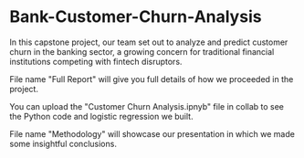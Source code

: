 # Bank-Customer-Churn-Analysis
In this capstone project, our team set out to analyze and predict customer churn in the banking sector, a growing concern for traditional financial institutions competing with fintech disruptors.

File name "Full Report" will give you full details of how we proceeded in the project.

You can upload the "Customer Churn Analysis.ipnyb" file in collab to see the Python code and logistic regression we built.

File name "Methodology" will showcase our presentation in which we made some insightful conclusions.
